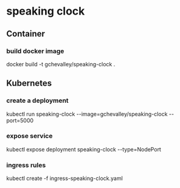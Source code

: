 # speaking clock

## Container

### build docker image
docker build -t gchevalley/speaking-clock .

## Kubernetes

### create a deployment
kubectl run speaking-clock --image=gchevalley/speaking-clock --port=5000

### expose service
kubectl expose deployment speaking-clock --type=NodePort

### ingress rules
kubectl create -f ingress-speaking-clock.yaml
